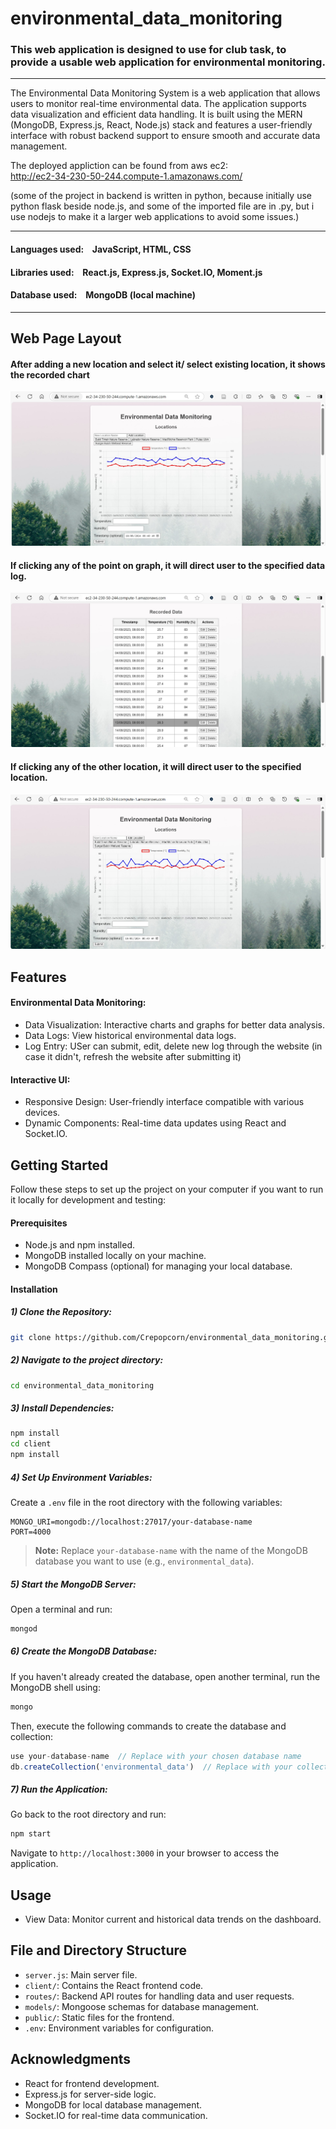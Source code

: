 # environmental_data_monitoring


### This web application is designed to use for club task, to provide a usable web application for environmental monitoring.

---

The Environmental Data Monitoring System is a web application that allows users to monitor real-time environmental data. The application supports data visualization and efficient data handling. It is built using the MERN (MongoDB, Express.js, React, Node.js) stack and features a user-friendly interface with robust backend support to ensure smooth and accurate data management.

The deployed appliction can be found from aws ec2: <br/>
http://ec2-34-230-50-244.compute-1.amazonaws.com/

(some of the project in backend is written in python, because initially use python flask beside node.js, and some of the imported file are in .py, but i use nodejs to make it a larger web applications to avoid some issues.)

---

#### Languages used: &ensp; JavaScript, HTML, CSS
#### Libraries used: &ensp; React.js, Express.js, Socket.IO, Moment.js
#### Database used: &ensp; MongoDB (local machine)

---

## Web Page Layout

#### After adding a new location and select it/ select existing location, it shows the recorded chart
![env_page_1](https://github.com/Crepopcorn/environmental_data_monitoring/blob/main/images/env1.jpg)

#### If clicking any of the point on graph, it will direct user to the specified data log.
![env_page_2](https://github.com/Crepopcorn/environmental_data_monitoring/blob/main/images/env2.jpg)

#### If clicking any of the other location, it will direct user to the specified location.
![env_page_3](https://github.com/Crepopcorn/environmental_data_monitoring/blob/main/images/env3.jpg)
## Features


#### Environmental Data Monitoring:
- Data Visualization: Interactive charts and graphs for better data analysis.
- Data Logs: View historical environmental data logs.
- Log Entry: USer can submit, edit, delete new log through the website (in case it didn't, refresh the website after submitting it)

#### Interactive UI:
- Responsive Design: User-friendly interface compatible with various devices.
- Dynamic Components: Real-time data updates using React and Socket.IO.


## Getting Started

Follow these steps to set up the project on your computer if you want to run it locally for development and testing:

#### Prerequisites
- Node.js and npm installed.
- MongoDB installed locally on your machine.
- MongoDB Compass (optional) for managing your local database.

#### Installation
##### 1) Clone the Repository:

```bash
git clone https://github.com/Crepopcorn/environmental_data_monitoring.git
```

##### 2) Navigate to the project directory:

```bash
cd environmental_data_monitoring
```

##### 3) Install Dependencies:

```bash
npm install
cd client
npm install
```

##### 4) Set Up Environment Variables:

Create a `.env` file in the root directory with the following variables:

```
MONGO_URI=mongodb://localhost:27017/your-database-name
PORT=4000
```

> **Note:** Replace `your-database-name` with the name of the MongoDB database you want to use (e.g., `environmental_data`).

##### 5) Start the MongoDB Server:

Open a terminal and run:

```bash
mongod
```

##### 6) Create the MongoDB Database:

If you haven't already created the database, open another terminal, run the MongoDB shell using:

```bash
mongo
```

Then, execute the following commands to create the database and collection:

```javascript
use your-database-name  // Replace with your chosen database name
db.createCollection('environmental_data')  // Replace with your collection name if needed
```

##### 7) Run the Application:

Go back to the root directory and run:

```bash
npm start
```

Navigate to `http://localhost:3000` in your browser to access the application.

## Usage

- View Data: Monitor current and historical data trends on the dashboard.

## File and Directory Structure

- `server.js`: Main server file.
- `client/`: Contains the React frontend code.
- `routes/`: Backend API routes for handling data and user requests.
- `models/`: Mongoose schemas for database management.
- `public/`: Static files for the frontend.
- `.env`: Environment variables for configuration.

## Acknowledgments
- React for frontend development.
- Express.js for server-side logic.
- MongoDB for local database management.
- Socket.IO for real-time data communication.
